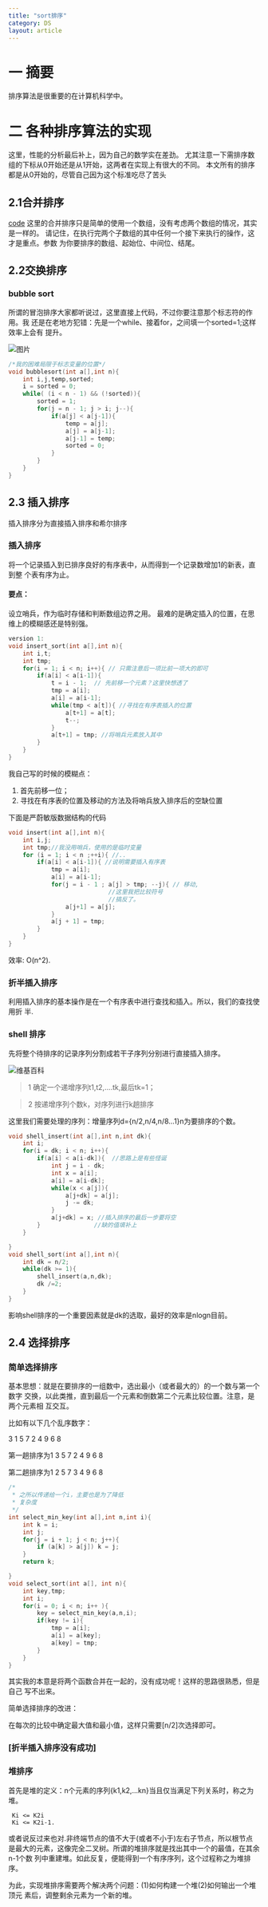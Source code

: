```yaml
---
title: "sort排序"
category: DS
layout: article
---
```

# 一 摘要
排序算法是很重要的在计算机科学中。

# 二 各种排序算法的实现
这里，性能的分析最后补上，因为自己的数学实在差劲。
尤其注意一下需排序数组的下标从0开始还是从1开始，这两者在实现上有很大的不同。
本文所有的排序都是从0开始的，尽管自己因为这个标准吃尽了苦头

## 2.1合并排序

[code](https://github.com/yuzibo/DS/blob/master/sort/merge.c)
这里的合并排序只是简单的使用一个数组，没有考虑两个数组的情况，其实是一样的。
请记住，在执行完两个子数组的其中任何一个接下来执行的操作，这才是重点。参数
为你要排序的数组、起始位、中间位、结尾。

## 2.2交换排序

###  bubble sort
所谓的冒泡排序大家都听说过，这里直接上代码，不过你要注意那个标志符的作用。我
还是在老地方犯错：先是一个while、接着for，之间填一个sorted=1;这样效率上会有
提升。

![图片](http://ww3.sinaimg.cn/mw690/a865ffcbjw1f468eknkp6j20hv053wet.jpg)

```c
/*我的困难局限于标志变量的位置*/
void bubblesort(int a[],int n){
	int i,j,temp,sorted;
	i = sorted = 0;
	while( (i < n - 1) && (!sorted)){
		sorted = 1;
		for(j = n - 1; j > i; j--){
			if(a[j] < a[j-1]){
				temp = a[j];
				a[j] = a[j-1];
				a[j-1] = temp;
				sorted = 0;
			}
		}
	}
}
```

## 2.3 插入排序
插入排序分为直接插入排序和希尔排序

### 插入排序
将一个记录插入到已排序良好的有序表中，从而得到一个记录数增加1的新表，直到整
个表有序为止。

#### 要点：
设立哨兵，作为临时存储和判断数组边界之用。
最难的是确定插入的位置，在思维上的模糊感还是特别强。

```c
version 1:
void insert_sort(int a[],int n){
	int i,t;
	int tmp;
	for(i = 1; i < n; i++){ // 只需注意后一项比前一项大的即可
		if(a[i] < a[i-1]){
			t = i - 1;	// 先前移一个元素？这里快想透了
			tmp = a[i];
			a[i] = a[i-1];
			while(tmp < a[t]){ //寻找在有序表插入的位置
				a[t+1] = a[t];
				t--;
			}
			a[t+1] = tmp; //将哨兵元素放入其中
		}
	}
}
```
我自己写的时候的模糊点：

1. 首先前移一位；
2. 寻找在有序表的位置及移动的方法及将哨兵放入排序后的空缺位置

下面是严蔚敏版数据结构的代码

```c
void insert(int a[],int n){
	int i,j;
	int tmp;//我没用哨兵，使用的是临时变量
	for (i = 1; i < n ;++i){ //..
		if(a[i] < a[i-1]){ //说明需要插入有序表
			tmp = a[i];
			a[i] = a[i-1];
			for(j = i - 1 ; a[j] > tmp; --j){ // 移动,
							//这里我把比较符号
							//搞反了。
				a[j+1] = a[j];
			}
			a[j + 1] = tmp;
		}
	}
}


```

效率: O(n^2).

### 折半插入排序
利用插入排序的基本操作是在一个有序表中进行查找和插入。所以，我们的查找使用折
半.

### shell 排序
先将整个待排序的记录序列分割成若干子序列分别进行直接插入排序。

![维基百科](http://ww2.sinaimg.cn/mw690/a865ffcbjw1f468a6a6xig207p09kgsu.gif)

>1 确定一个递增序列t1,t2,....tk,最后tk=1；

>2 按递增序列个数k，对序列进行k趟排序

这里我们需要处理的序列：增量序列d={n/2,n/4,n/8...1}n为要排序的个数。

```c
void shell_insert(int a[],int n,int dk){
	int i;
	for(i = dk; i < n; i++){
		if(a[i] < a[i-dk]){  //思路上是有些怪诞
			int j = i - dk;
			int x = a[i];
			a[i] = a[i-dk];
			while(x < a[j]){
				a[j+dk] = a[j];
				j -= dk;
			}
			a[j+dk] = x; //插入排序的最后一步要将空
		}				//缺的值填补上
	}

}
void shell_sort(int a[],int n){
	int dk = n/2;
	while(dk >= 1){
		shell_insert(a,n,dk);
		dk /=2;
	}
}
```
影响shell排序的一个重要因素就是dk的选取，最好的效率是nlogn目前。

## 2.4 选择排序

### 简单选择排序

基本思想：就是在要排序的一组数中，选出最小（或者最大的）的一个数与第一个数字
交换，以此类推，直到最后一个元素和倒数第二个元素比较位置。注意，是两个元素相
互交互。

比如有以下几个乱序数字：

3 1 5 7 2 4 9 6 8

第一趟排序为1 3 5 7 2 4 9 6 8

第二趟排序为1 2 5 7 3 4 9 6 8 

```c
/*
 * 之所以传递给一个i，主要也是为了降低
 * 复杂度
 */
int select_min_key(int a[],int n,int i){
	int k = i;
	int j;
	for(j = i + 1; j < n; j++){
		if (a[k] > a[j]) k = j;
	}
	return k;

}
void select_sort(int a[], int n){
	int key,tmp;
	int i;
	for(i = 0; i < n; i++ ){
		key = select_min_key(a,n,i);
		if(key != i){
			tmp = a[i];
			a[i] = a[key];
			a[key] = tmp;
		}
	}
}
```

其实我的本意是将两个函数合并在一起的，没有成功呢！这样的思路很熟悉，但是自己
写不出来。

简单选择排序的改进：

在每次的比较中确定最大值和最小值，这样只需要[n/2]次选择即可。

### [折半插入排序没有成功]

### 堆排序

首先是堆的定义：n个元素的序列{k1,k2,...kn}当且仅当满足下列关系时，称之为堆。

	 Ki <= K2i
	 Ki <= K2i-1.

或者说反过来也对.非终端节点的值不大于(或者不小于)左右子节点，所以根节点是最大的元素，这像完全二叉树。所谓的堆排序就是找出其中一个的最值，在其余n-1个数
列中重建堆。如此反复，便能得到一个有序序列，这个过程称之为堆排序。

为此，实现堆排序需要两个解决两个问题：(1)如何构建一个堆(2)如何输出一个堆顶元
素后，调整剩余元素为一个新的堆。


